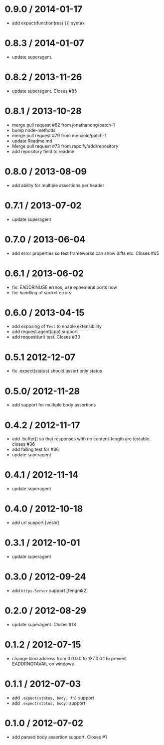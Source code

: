 
0.9.0 / 2014-01-17
==================

 * add expect(function(res) {}) syntax

0.8.3 / 2014-01-07
==================

 * update superagent.

0.8.2 / 2013-11-26
==================

 * update superagent. Closes #85

0.8.1 / 2013-10-28
==================

 * merge pull request #82 from jonathanong/patch-1
 * bump node-methods
 * merge pull request #79 from menzoic/patch-1
 * update Readme.md
 * Merge pull request #73 from repoify/add/repository
 * add repository field to readme

0.8.0 / 2013-08-09 
==================

 * add ability for multiple assertions per header

0.7.1 / 2013-07-02 
==================

 * update superagent

0.7.0 / 2013-06-04 
==================

 * add error properties so test frameworks can show diffs etc. Closes #65

0.6.1 / 2013-06-02 
==================

 * fix: EADDRINUSE errnos, use ephemeral ports now
 * fix: handling of socket errors

0.6.0 / 2013-04-15 
==================

  * add exposing of `Test` to enable extensibility
  * add request.agent(app) support
  * add request(url) test. Closes #33

0.5.1 2012-12-07 
==================

  * fix .expect(status) should assert only status

0.5.0/ 2012-11-28 
==================

  * add support for multiple body assertions

0.4.2 / 2012-11-17 
==================

  * add .buffer() so that responses with no content-length are testable. closes #36
  * add failing test for #36
  * update superagent

0.4.1 / 2012-11-14 
==================

  * update superagent

0.4.0 / 2012-10-18 
==================

  * add url support [vesln]

0.3.1 / 2012-10-01 
==================

  * update superagent

0.3.0 / 2012-09-24 
==================

  * add `https.Server` support [fengmk2]

0.2.0 / 2012-08-29 
==================

  * update superagent. Closes #18

0.1.2 / 2012-07-15 
==================

  * change bind address from 0.0.0.0 to 127.0.0.1 to prevent EADDRNOTAVAIL on windows

0.1.1 / 2012-07-03 
==================

  * add `.expect(status, body, fn)` support
  * add `.expect(status, body)` support

0.1.0 / 2012-07-02 
==================

  * add parsed body assertion support. Closes #1
